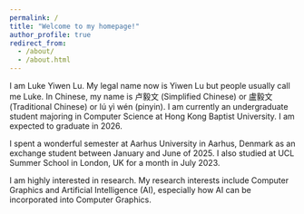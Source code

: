 ```yaml
---
permalink: /
title: "Welcome to my homepage!"
author_profile: true
redirect_from: 
  - /about/
  - /about.html
---
```


I am Luke Yiwen Lu. My legal name now is Yiwen Lu but people usually call me Luke. In Chinese, my name is 卢毅文 (Simplified Chinese) or 盧毅文 (Traditional Chinese) or lú yì wén (pinyin). I am currently an undergraduate student majoring in Computer Science at Hong Kong Baptist University. I am expected to graduate in 2026.

I spent a wonderful semester at Aarhus University in Aarhus, Denmark as an exchange student between January and June of 2025. I also studied at UCL Summer School in London, UK for a month in July 2023.

I am highly interested in research. My research interests include Computer Graphics and Artificial Intelligence (AI), especially how AI can be incorporated into Computer Graphics.
